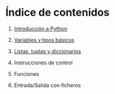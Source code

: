 


# Índice de contenidos

1. [Introducción a Python](01-intro.html)

2. [Variables y tipos básicos](02-variables.html)

3. [Listas, tuplas y diccionarios](03-listas-tuplas-dict.html)

4. Instrucciones de control

5. Funciones

6. Entrada/Salida con ficheros


